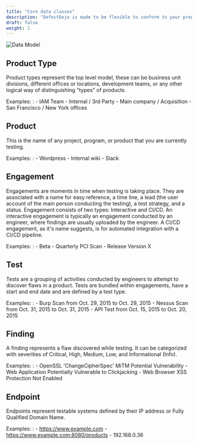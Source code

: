 ```yaml
---
title: "Core data classes"
description: "DefectDojo is made to be flexible to conform to your program, rather than making your team conform to the tool."
draft: false
weight: 1
---
```


![Data Model](../../images/DD-Hierarchy.svg)

## Product Type

Product types represent the top level model, these can be business unit
divisions, different offices or locations, development teams, or any
other logical way of distinguishing "types" of products.

Examples:
:   -   IAM Team
    -   Internal / 3rd Party
    -   Main company / Acquisition
    -   San Francisco / New York offices

## Product

This is the name of any project, program, or product that you are
currently testing.

Examples:
:   -   Wordpress
    -   Internal wiki
    -   Slack

## Engagement

Engagements are moments in time when testing is taking place. They are
associated with a name for easy reference, a time line, a lead (the user
account of the main person conducting the testing), a test strategy, and
a status. Engagement consists of two types: Interactive and CI/CD. An
interactive engagement is typically an engagement conducted by an
engineer, where findings are usually uploaded by the engineer. A CI/CD
engagement, as it's name suggests, is for automated integration with a
CI/CD pipeline.

Examples:
:   -   Beta
    -   Quarterly PCI Scan
    -   Release Version X

## Test

Tests are a grouping of activities conducted by engineers to attempt to
discover flaws in a product. Tests are bundled within engagements, have a 
start and end date and are defined by a test type.

Examples:
:   -   Burp Scan from Oct. 29, 2015 to Oct. 29, 2015
    -   Nessus Scan from Oct. 31, 2015 to Oct. 31, 2015
    -   API Test from Oct. 15, 2015 to Oct. 20, 2015

## Finding

A finding represents a flaw discovered while testing. It can be
categorized with severities of Critical, High, Medium, Low, and
Informational (Info).

Examples:
:   -   OpenSSL 'ChangeCipherSpec' MiTM Potential Vulnerability
    -   Web Application Potentially Vulnerable to Clickjacking
    -   Web Browser XSS Protection Not Enabled

## Endpoint

Endpoints represent testable systems defined by their IP address or Fully Qualified Domain Name.

Examples:
:   -   https://www.example.com
    -   https://www.example.com:8080/products
    -   192.168.0.36
